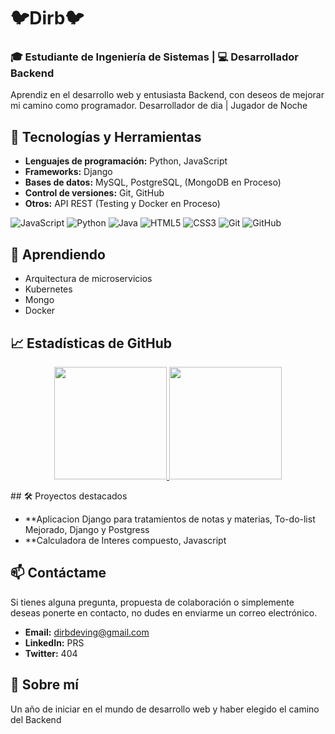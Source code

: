 # 🐦Dirb🐦

### 🎓 Estudiante de Ingeniería de Sistemas | 💻 Desarrollador Backend

Aprendiz en el desarrollo web y entusiasta Backend, con deseos de mejorar mi camino como programador.
Desarrollador de dia | Jugador de Noche

## 🚀 Tecnologías y Herramientas

- **Lenguajes de programación:** Python, JavaScript
- **Frameworks:** Django
- **Bases de datos:** MySQL, PostgreSQL, (MongoDB en Proceso)
- **Control de versiones:** Git, GitHub
- **Otros:** API REST (Testing y Docker en Proceso)

![JavaScript](https://img.shields.io/badge/JavaScript-ES6%2B-yellow)
![Python](https://img.shields.io/badge/Python-3.8%2B-blue)
![Java](https://img.shields.io/badge/Java-8%2B-red)
![HTML5](https://img.shields.io/badge/HTML5-orange)
![CSS3](https://img.shields.io/badge/CSS3-blue)
![Git](https://img.shields.io/badge/Git-black)
![GitHub](https://img.shields.io/badge/GitHub-gray)

## 🌱 Aprendiendo

- Arquitectura de microservicios
- Kubernetes
- Mongo
- Docker

## 📈 Estadísticas de GitHub

<p align="center">
<a href="https://github.com/dirb-oc">
  <img height="180em" src="https://github-readme-stats-eight-theta.vercel.app/api?username=dirb-oc&show_icons=true&theme=algolia&include_all_commits=true&count_private=true"/>
  <img height="180em" src="https://github-readme-stats-eight-theta.vercel.app/api/top-langs/?username=dirb-oc&layout=compact&langs_count=8&theme=algolia"/>
</a>
</p>
## 🛠️ Proyectos destacados

- **Aplicacion Django para tratamientos de notas y materias, To-do-list Mejorado, Django y Postgress
- **Calculadora de Interes compuesto, Javascript

## 📫 Contáctame
Si tienes alguna pregunta, propuesta de colaboración o simplemente deseas ponerte en contacto, no dudes en enviarme un correo electrónico.

- **Email:** [dirbdeving@gmail.com](mailto:dirbdeving@gmail.com)
- **LinkedIn:** PRS
- **Twitter:** 404

## 📝 Sobre mí

Un año de iniciar en el mundo de desarrollo web y haber elegido el camino del Backend
